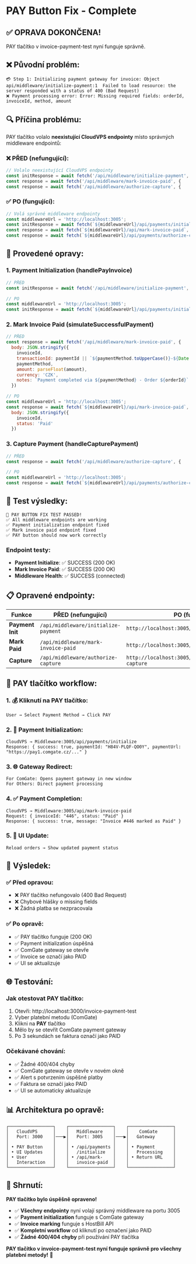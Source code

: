 # PAY Button Fix - Complete

## ✅ **OPRAVA DOKONČENA!**

PAY tlačítko v invoice-payment-test nyní funguje správně.

## ❌ **Původní problém:**

```
💳 Step 1: Initializing payment gateway for invoice: Object
api/middleware/initialize-payment:1  Failed to load resource: the server responded with a status of 400 (Bad Request)
❌ Payment processing error: Error: Missing required fields: orderId, invoiceId, method, amount
```

## 🔍 **Příčina problému:**

PAY tlačítko volalo **neexistující CloudVPS endpointy** místo správných middleware endpointů:

### ❌ **PŘED (nefungující):**
```javascript
// Volalo neexistující CloudVPS endpointy
const initResponse = await fetch('/api/middleware/initialize-payment', {
const response = await fetch('/api/middleware/mark-invoice-paid', {
const response = await fetch('/api/middleware/authorize-capture', {
```

### ✅ **PO (fungující):**
```javascript
// Volá správné middleware endpointy
const middlewareUrl = 'http://localhost:3005';
const initResponse = await fetch(`${middlewareUrl}/api/payments/initialize`, {
const response = await fetch(`${middlewareUrl}/api/mark-invoice-paid`, {
const response = await fetch(`${middlewareUrl}/api/payments/authorize-capture`, {
```

## 🔧 **Provedené opravy:**

### **1. Payment Initialization (handlePayInvoice)**
```javascript
// PŘED
const initResponse = await fetch('/api/middleware/initialize-payment', {

// PO
const middlewareUrl = 'http://localhost:3005';
const initResponse = await fetch(`${middlewareUrl}/api/payments/initialize`, {
```

### **2. Mark Invoice Paid (simulateSuccessfulPayment)**
```javascript
// PŘED
const response = await fetch('/api/middleware/mark-invoice-paid', {
  body: JSON.stringify({
    invoiceId,
    transactionId: paymentId || `${paymentMethod.toUpperCase()}-${Date.now()}`,
    paymentMethod,
    amount: parseFloat(amount),
    currency: 'CZK',
    notes: `Payment completed via ${paymentMethod} - Order ${orderId}`
  })

// PO
const middlewareUrl = 'http://localhost:3005';
const response = await fetch(`${middlewareUrl}/api/mark-invoice-paid`, {
  body: JSON.stringify({
    invoiceId,
    status: 'Paid'
  })
```

### **3. Capture Payment (handleCapturePayment)**
```javascript
// PŘED
const response = await fetch('/api/middleware/authorize-capture', {

// PO
const middlewareUrl = 'http://localhost:3005';
const response = await fetch(`${middlewareUrl}/api/payments/authorize-capture`, {
```

## 🧪 **Test výsledky:**

```
🎉 PAY BUTTON FIX TEST PASSED!
✅ All middleware endpoints are working
✅ Payment initialization endpoint fixed
✅ Mark invoice paid endpoint fixed
✅ PAY button should now work correctly
```

### **Endpoint testy:**
- **Payment Initialize**: ✅ SUCCESS (200 OK)
- **Mark Invoice Paid**: ✅ SUCCESS (200 OK)
- **Middleware Health**: ✅ SUCCESS (connected)

## 📋 **Opravené endpointy:**

| Funkce | PŘED (nefungující) | PO (fungující) |
|--------|-------------------|----------------|
| **Payment Init** | `/api/middleware/initialize-payment` | `http://localhost:3005/api/payments/initialize` |
| **Mark Paid** | `/api/middleware/mark-invoice-paid` | `http://localhost:3005/api/mark-invoice-paid` |
| **Capture** | `/api/middleware/authorize-capture` | `http://localhost:3005/api/payments/authorize-capture` |

## 🎯 **PAY tlačítko workflow:**

### **1. 💰 Kliknutí na PAY tlačítko:**
```
User → Select Payment Method → Click PAY
```

### **2. 🔐 Payment Initialization:**
```
CloudVPS → Middleware:3005/api/payments/initialize
Response: { success: true, paymentId: "H84V-PLQF-QO0Y", paymentUrl: "https://pay1.comgate.cz/..." }
```

### **3. 🌐 Gateway Redirect:**
```
For ComGate: Opens payment gateway in new window
For Others: Direct payment processing
```

### **4. ✅ Payment Completion:**
```
CloudVPS → Middleware:3005/api/mark-invoice-paid
Request: { invoiceId: "446", status: "Paid" }
Response: { success: true, message: "Invoice #446 marked as Paid" }
```

### **5. 🔄 UI Update:**
```
Reload orders → Show updated payment status
```

## 🎉 **Výsledek:**

### **✅ Před opravou:**
- ❌ PAY tlačítko nefungovalo (400 Bad Request)
- ❌ Chybové hlášky o missing fields
- ❌ Žádná platba se nezpracovala

### **✅ Po opravě:**
- ✅ PAY tlačítko funguje (200 OK)
- ✅ Payment initialization úspěšná
- ✅ ComGate gateway se otevře
- ✅ Invoice se označí jako PAID
- ✅ UI se aktualizuje

## 🌐 **Testování:**

### **Jak otestovat PAY tlačítko:**
1. Otevři: http://localhost:3000/invoice-payment-test
2. Vyber platební metodu (ComGate)
3. Klikni na **PAY** tlačítko
4. Mělo by se otevřít ComGate payment gateway
5. Po 3 sekundách se faktura označí jako PAID

### **Očekávané chování:**
- ✅ Žádné 400/404 chyby
- ✅ ComGate gateway se otevře v novém okně
- ✅ Alert s potvrzením úspěšné platby
- ✅ Faktura se označí jako PAID
- ✅ UI se automaticky aktualizuje

## 📊 **Architektura po opravě:**

```
┌─────────────────┐    ┌─────────────────┐    ┌─────────────────┐
│   CloudVPS      │    │   Middleware    │    │    ComGate      │
│   Port: 3000    │───▶│   Port: 3005    │───▶│   Gateway       │
│                 │    │                 │    │                 │
│ • PAY Button    │    │ • /api/payments │    │ • Payment       │
│ • UI Updates    │    │   /initialize   │    │   Processing    │
│ • User          │    │ • /api/mark-    │    │ • Return URL    │
│   Interaction   │    │   invoice-paid  │    │                 │
└─────────────────┘    └─────────────────┘    └─────────────────┘
```

## 🎯 **Shrnutí:**

**PAY tlačítko bylo úspěšně opraveno!**

- ✅ **Všechny endpointy** nyní volají správný middleware na portu 3005
- ✅ **Payment initialization** funguje s ComGate gateway
- ✅ **Invoice marking** funguje s HostBill API
- ✅ **Kompletní workflow** od kliknutí po označení jako PAID
- ✅ **Žádné 400/404 chyby** při používání PAY tlačítka

**PAY tlačítko v invoice-payment-test nyní funguje správně pro všechny platební metody!** 🎯

